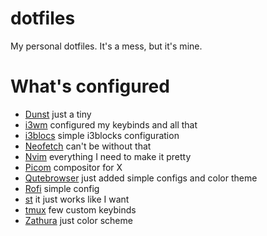 # dotfiles
My personal dotfiles. It's a mess, but it's mine.

# What's configured 
* [Dunst](https://github.com/dunst-project/dunst) just a tiny
* [i3wm](https://github.com/i3/i3) configured my keybinds and all that
* [i3blocs](https://github.com/vivien/i3blocks) simple i3blocks configuration 
* [Neofetch](https://github.com/dylanaraps/neofetch) can't be without that
* [Nvim](https://github.com/neovim/neovim) everything I need to make it pretty
* [Picom](https://github.com/neovim/neovim) compositor for X 
* [Qutebrowser](https://github.com/qutebrowser/qutebrowser) just added simple configs and color theme
* [Rofi](https://github.com/davatorium/rofi) simple config
* [st](https://st.suckless.org/) it just works like I want
* [tmux](https://github.com/tmux/tmux) few custom keybinds
* [Zathura](https://github.com/pwmt/zathura) just color scheme
